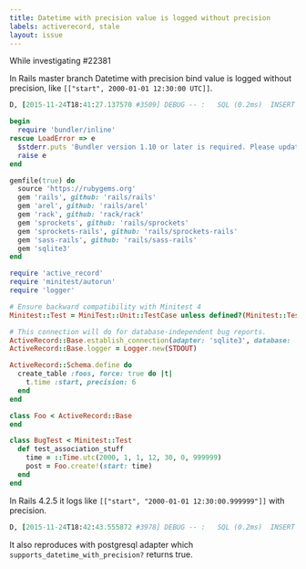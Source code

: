 ```yaml
---
title: Datetime with precision value is logged without precision
labels: activerecord, stale
layout: issue
---
```


While investigating #22381

In Rails master branch Datetime with precision bind value is logged without precision, like `[["start", 2000-01-01 12:30:00 UTC]]`.

``` ruby
D, [2015-11-24T18:41:27.137570 #3509] DEBUG -- :   SQL (0.2ms)  INSERT INTO "foos" ("start") VALUES (?)  [["start", 2000-01-01 12:30:00 UTC]]
```

``` ruby
begin
  require 'bundler/inline'
rescue LoadError => e
  $stderr.puts 'Bundler version 1.10 or later is required. Please update your Bundler'
  raise e
end

gemfile(true) do
  source 'https://rubygems.org'
  gem 'rails', github: 'rails/rails'
  gem 'arel', github: 'rails/arel'
  gem 'rack', github: 'rack/rack'
  gem 'sprockets', github: 'rails/sprockets'
  gem 'sprockets-rails', github: 'rails/sprockets-rails'
  gem 'sass-rails', github: 'rails/sass-rails'
  gem 'sqlite3'
end

require 'active_record'
require 'minitest/autorun'
require 'logger'

# Ensure backward compatibility with Minitest 4
Minitest::Test = MiniTest::Unit::TestCase unless defined?(Minitest::Test)

# This connection will do for database-independent bug reports.
ActiveRecord::Base.establish_connection(adapter: 'sqlite3', database: ':memory:')
ActiveRecord::Base.logger = Logger.new(STDOUT)

ActiveRecord::Schema.define do
  create_table :foos, force: true do |t|
    t.time :start, precision: 6
  end
end

class Foo < ActiveRecord::Base
end

class BugTest < Minitest::Test
  def test_association_stuff
    time = ::Time.utc(2000, 1, 1, 12, 30, 0, 999999)
    post = Foo.create!(start: time)
  end
end
```

In Rails 4.2.5 it logs like `[["start", "2000-01-01 12:30:00.999999"]]` with precision. 

``` ruby
D, [2015-11-24T18:42:43.555872 #3978] DEBUG -- :   SQL (0.2ms)  INSERT INTO "foos" ("start") VALUES (?)  [["start", "2000-01-01 12:30:00.999999"]]
```

It also reproduces with postgresql adapter which `supports_datetime_with_precision?` returns true.

